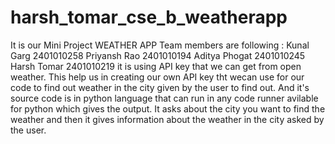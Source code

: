 # harsh_tomar_cse_b_weatherapp
It is our Mini Project 
WEATHER APP 
Team members are following :
Kunal Garg  2401010258
Priyansh Rao  2401010194
Aditya Phogat  2401010245
Harsh Tomar   2401010219
it is using API key that we can get from open weather. This help us in creating our own API key tht wecan use for our code to find out weather in the city given by the user to find out. And it's source code is in python language that can run in any code runner avilable for python which gives the output. It asks about the city you want to find the weather and then it gives information about the weather in the city asked by the user.
